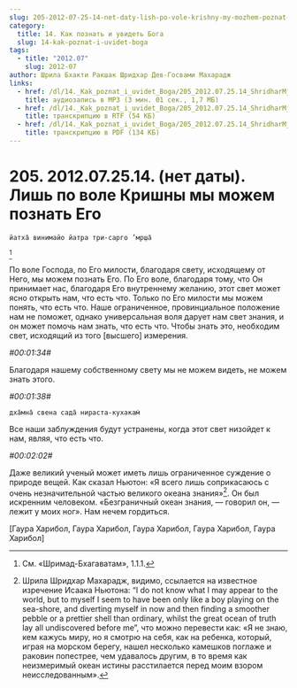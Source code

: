 ```yaml
---
slug: 205-2012-07-25-14-net-daty-lish-po-vole-krishny-my-mozhem-poznat-ego
category:
  title: 14. Как познать и увидеть Бога
  slug: 14-kak-poznat-i-uvidet-boga
tags:
  - title: "2012.07"
    slug: 2012-07
author: Шрила Бхакти Ракшак Шридхар Дев-Госвами Махарадж
links:
  - href: /dl/14._Kak_poznat_i_uvidet_Boga/205_2012.07.25.14_ShridharMj_Lish_po_vole_Krishny_my_mojem_poznat_Ego.mp3
    title: аудиозапись в MP3 (3 мин. 01 сек., 1,7 МБ)
  - href: /dl/14._Kak_poznat_i_uvidet_Boga/205_2012.07.25.14_ShridharMj_Lish_po_vole_Krishny_my_mojem_poznat_Ego.rtf
    title: транскрипцию в RTF (54 КБ)
  - href: /dl/14._Kak_poznat_i_uvidet_Boga/205_2012.07.25.14_ShridharMj_Lish_po_vole_Krishny_my_mojem_poznat_Ego.pdf
    title: транскрипцию в PDF (134 КБ)
---
```


# 205. 2012.07.25.14. (нет даты). Лишь по воле Кришны мы можем познать Его

    йатха̄ винимайо йатра три-сарго ’мр̣ша̄
[^_ftn1]

По воле Господа, по Его милости, благодаря свету, исходящему от Него, мы можем познать Его. По Его воле, благодаря тому, что Он принимает нас, благодаря Его внутреннему желанию, этот свет может ясно открыть нам, что есть что. Только по Его милости мы можем понять, что есть что. Наше ограниченное, провинциальное положение нам не поможет, однако универсальная воля дарует нам свет знания, и он может помочь нам знать, что есть что. Чтобы знать это, необходим свет, исходящий из того [высшего] измерения.

*#00:01:34#*

Благодаря нашему собственному свету мы не можем видеть, не можем знать этого.

*#00:01:38#*

    дха̄мна̄ свена сада̄ нираста-кухакам̇

Все наши заблуждения будут устранены, когда этот свет низойдет к нам, являя, что есть что.

*#00:02:02#*

Даже великий ученый может иметь лишь ограниченное суждение о природе вещей. Как сказал Ньютон: «Я всего лишь соприкасаюсь с очень незначительной частью великого океана знания»[^_ftn2]. Он был искренним человеком. «Безграничный океан знания, — говорил он, — лежит у моих ног». Нам нечем гордиться.

[Гаура Харибол, Гаура Харибол, Гаура Харибол, Гаура Харибол, Гаура Харибол]



[^_ftn1]: См. «Шримад-Бхагаватам», 1.1.1.

[^_ftn2]: Шрила Шридхар Махарадж, видимо, ссылается на известное изречение Исаака Ньютона: “I do not know what I may appear to the world, but to myself I seem to have been only like a boy playing on the sea-shore, and diverting myself in now and then finding a smoother pebble or a prettier shell than ordinary, whilst the great ocean of truth lay all undiscovered before me”, что можно перевести как: «Я не знаю, кем кажусь миру, но я смотрю на себя, как на ребенка, который, играя на морском берегу, нашел несколько камешков поглаже и раковин попестрее, чем удавалось другим, в то время как неизмеримый океан истины расстилается перед моим взором неисследованным».

